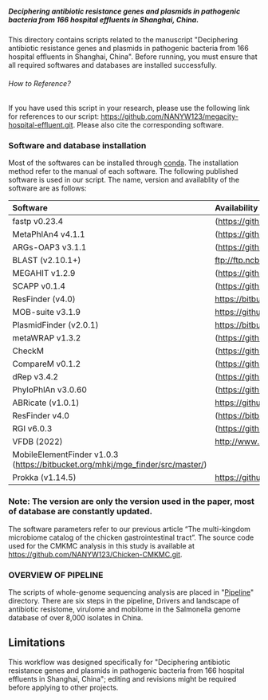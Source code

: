 ##### Deciphering antibiotic resistance genes and plasmids in pathogenic bacteria from 166 hospital effluents in Shanghai, China.

This directory contains scripts related to the manuscript "Deciphering antibiotic resistance genes and plasmids in pathogenic bacteria from 166 hospital effluents in Shanghai, China". 
Before running, you must ensure that all required softwares and databases are installed successfully.

###### How to Reference?  
If you have used this script in your research, please use the following link for references to our script: https://github.com/NANYW123/megacity-hospital-effluent.git.
Please also cite the corresponding software.

### Software and database installation

Most of the softwares can be installed through [conda](https://www.anaconda.com/products/individual). The installation method refer to the manual of each software. The following published software is used in our script.
The name, version and availablity of the software are as follows:  

|Software|Availability|
|:--------|:-----------|
|fastp v0.23.4 |(https://github.com/OpenGene/fastp) |
|MetaPhlAn4 v4.1.1 |(https://github.com/biobakery/MetaPhlAn)|
|ARGs-OAP3 v3.1.1 |(https://github.com/alienzj/args_oap)|
|BLAST (v2.10.1+)| ftp://ftp.ncbi.nlm.nih.gov/blast/executables/blast+/LATEST/|
|MEGAHIT v1.2.9 |(https://github.com/voutcn/megahit)|
|SCAPP v0.1.4 |(https://github.com/Shamir-Lab/SCAPP)|
|ResFinder (v4.0) | https://bitbucket.org/genomicepidemiology/resfinder_db/src/master/|
|MOB-suite v3.1.9 |https://github.com/phac-nml/mob-suite|
|PlasmidFinder (v2.0.1) | https://bitbucket.org/genomicepidemiology/plasmidfinder_db/src/master/|
|metaWRAP v1.3.2 |(https://github.com/bxlab/metaWRAP)|
|CheckM |(https://github.com/Ecogenomics/CheckM)|
|CompareM v0.1.2 |(https://github.com/dparks1134/CompareM)|
|dRep v3.4.2 |(https://github.com/MrOlm/drep)|
|PhyloPhlAn v3.0.60 |(https://github.com/biobakery/phylophlan)|
|ABRicate (v1.0.1) | https://github.com/tseemann/abricate|
|ResFinder v4.0 |(https://bitbucket.org/genomicepidemiology/resfinder/src/master/)|
|RGI v6.0.3 |(https://github.com/arpcard/rgi)|
|VFDB (2022) | http://www.mgc.ac.cn/VFs/download.htm|
|MobileElementFinder v1.0.3 (https://bitbucket.org/mhkj/mge_finder/src/master/)|
|Prokka (v1.14.5) | https://github.com/tseemann/prokka|


### Note: The version are only the version used in the paper, most of database are constantly updated.

The software parameters refer to our previous article “The multi-kingdom microbiome catalog of the chicken gastrointestinal tract”. The source code used for the CMKMC analysis in this study is available at https://github.com/NANYW123/Chicken-CMKMC.git.

### OVERVIEW OF PIPELINE

The scripts of whole-genome sequencing analysis are placed in "[Pipeline](https://github.com/NANYW123/megacity-hospital-effluent.git)" directory. There are six steps in the pipeline, Drivers and landscape of antibiotic resistome, virulome and mobilome in the Salmonella genome database of over 8,000 isolates in China.


## Limitations
 
This workflow was designed specifically for "Deciphering antibiotic resistance genes and plasmids in pathogenic bacteria from 166 hospital effluents in Shanghai, China"; editing and revisions might be required before applying to other projects.
